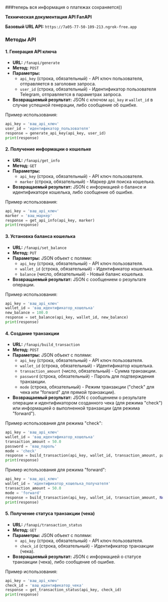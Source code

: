 ###теперь вся информация о платежах сохраняется))



**Техническая документация API FanAPI**

**Базовый URL API:** `https://7a05-77-50-109-213.ngrok-free.app`

### Методы API

#### 1. **Генерация API ключа**

- **URL:** `/fanapi/generate`
- **Метод:** `POST`
- **Параметры:**
  - `api_key` (строка, обязательный) - API ключ пользователя, отправляется в заголовке запроса.
  - `user_id` (строка, обязательный) - Идентификатор пользователя Telegram, отправляется в параметрах запроса.
- **Возвращаемый результат:** JSON с ключом `api_key` и `wallet_id` в случае успешной генерации, либо сообщение об ошибке.

Пример использования:

```python
api_key = 'ваш_api_ключ'
user_id = 'идентификатор_пользователя'
response = generate_api_key(api_key, user_id)
print(response)
```

#### 2. **Получение информации о кошельке**

- **URL:** `/fanapi/get_info`
- **Метод:** `GET`
- **Параметры:**
  - `api_key` (строка, обязательный) - API ключ пользователя.
  - `marker` (строка, обязательный) - Маркер для поиска кошелька.
- **Возвращаемый результат:** JSON с информацией о балансе и идентификаторе кошелька, либо сообщение об ошибке.

Пример использования:

```python
api_key = 'ваш_api_ключ'
marker = 'ваш_маркер'
response = get_api_info(api_key, marker)
print(response)
```

#### 3. **Установка баланса кошелька**

- **URL:** `/fanapi/set_balance`
- **Метод:** `PUT`
- **Параметры:** JSON объект с полями:
  - `api_key` (строка, обязательный) - API ключ пользователя.
  - `wallet_id` (строка, обязательный) - Идентификатор кошелька.
  - `balance` (число, обязательный) - Новый баланс кошелька.
- **Возвращаемый результат:** JSON с сообщением о результате операции.

Пример использования:

```python
api_key = 'ваш_api_ключ'
wallet_id = 'ваш_идентификатор_кошелька'
new_balance = 100.0
response = set_balance(api_key, wallet_id, new_balance)
print(response)
```

#### 4. **Создание транзакции**

- **URL:** `/fanapi/build_transaction`
- **Метод:** `POST`
- **Параметры:** JSON объект с полями:
  - `api_key` (строка, обязательный) - API ключ пользователя.
  - `wallet_id` (строка, обязательный) - Идентификатор кошелька.
  - `transaction_amount` (число, обязательный) - Сумма транзакции.
  - `password` (строка, обязательный) - Пароль для подтверждения транзакции.
  - `mode` (строка, обязательный) - Режим транзакции ("check" для чека или "forward" для прямой транзакции).
- **Возвращаемый результат:** JSON с сообщением о результате операции и идентификатором созданного чека (для режима "check") или информацией о выполненной транзакции (для режима "forward").

Пример использования для режима "check":

```python
api_key = 'ваш_api_ключ'
wallet_id = 'ваш_идентификатор_кошелька'
transaction_amount = 50.0
password = 'ваш_пароль'
mode = 'check'
response = build_transaction(api_key, wallet_id, transaction_amount, password, mode)
print(response)
```

Пример использования для режима "forward":

```python
api_key = 'ваш_api_ключ'
wallet_id = 'идентификатор_кошелька_получателя'
transaction_amount = 50.0
mode = 'forward'
response = build_transaction(api_key, wallet_id, transaction_amount, None, mode)
print(response)
```

#### 5. **Получение статуса транзакции (чека)**

- **URL:** `/fanapi/transaction_status`
- **Метод:** `GET`
- **Параметры:** JSON объект с полями:
  - `api_key` (строка, обязательный) - API ключ пользователя.
  - `check_id` (строка, обязательный) - Идентификатор транзакции (чека).
- **Возвращаемый результат:** JSON с информацией о статусе транзакции (чека), либо сообщение об ошибке.

Пример использования:

```python
api_key = 'ваш_api_ключ'
check_id = 'ваш_идентификатор_чека'
response = get_transaction_status(api_key, check_id)
print(response)
```
